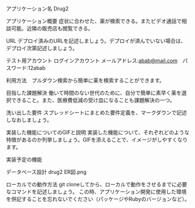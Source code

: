 アプリケーション名	Drug2

アプリケーション概要	症状に合わせた、薬が検索できる。またビデオ通話で相談可能。近隣の販売店も閲覧できる。

URL	デプロイ済みのURLを記述しましょう。デプロイが済んでいない場合は、デプロイ次第記述しましょう。

テスト用アカウント	ログインアカウント メールアドレス:abab@mail.com　パスワード:12abab

利用方法　プルダウン検索から簡単に薬を検索することができます。

目指した課題解決	働いて時間のない世代のために、自分で簡単に素早く薬を選択できること。また、医療費低減の受け皿になることも課題解決の一つ。

洗い出した要件	スプレッドシートにまとめた要件定義を、マークダウンで記述しなおしましょう。

実装した機能についてのGIFと説明	実装した機能について、それぞれどのような特徴があるのか列挙しましょう。GIFを添えることで、イメージがしやすくなります。

実装予定の機能	

データベース設計	drug2 ER図.png

ローカルでの動作方法	git cloneしてから、ローカルで動作をさせるまでに必要なコマンドを記述しましょう。
                   この時、アプリケーション開発に使用した環境を併記することを忘れないでください（パッケージやRubyのバージョンなど）。



